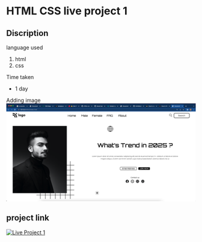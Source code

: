 # HTML CSS live project 1

## Discription

language used

1. html
2. css

Time taken

- 1 day

Adding image
![live project 1](/live%20project%201.png)

## project link

[![Live Project 1](https://img.shields.io/badge/project%201-netlify-green)](https://anushkahtmlproject1.netlify.app/ "Project 1")
